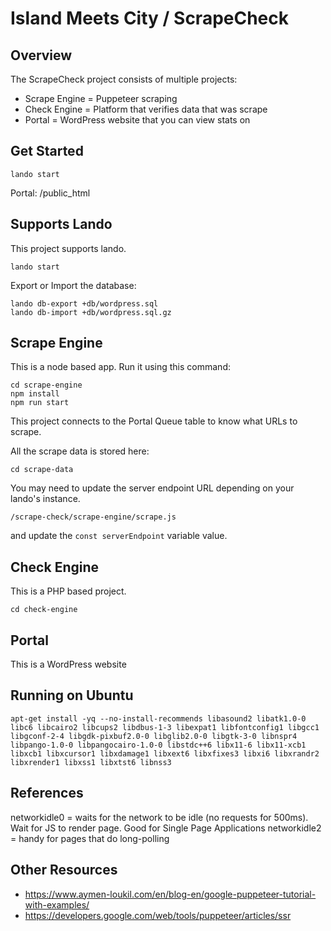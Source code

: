 # Island Meets City / ScrapeCheck

## Overview

The ScrapeCheck project consists of multiple projects:
- Scrape Engine = Puppeteer scraping
- Check Engine  = Platform that verifies data that was scrape
- Portal        = WordPress website that you can view stats on


## Get Started

```
lando start
```

Portal: /public_html

## Supports Lando

This project supports lando.

```
lando start
```

Export or Import the database:

```
lando db-export +db/wordpress.sql
lando db-import +db/wordpress.sql.gz
```

## Scrape Engine

This is a node based app. Run it using this command:

```
cd scrape-engine
npm install
npm run start
```

This project connects to the Portal Queue table to know what URLs to scrape.

All the scrape data is stored here:

```
cd scrape-data
```

You may need to update the server endpoint URL depending on your lando's instance.

```/scrape-check/scrape-engine/scrape.js```

and update the ```const serverEndpoint``` variable value.


## Check Engine

This is a PHP based project.

```
cd check-engine
```


## Portal

This is a WordPress website


## Running on Ubuntu

```
apt-get install -yq --no-install-recommends libasound2 libatk1.0-0 libc6 libcairo2 libcups2 libdbus-1-3 libexpat1 libfontconfig1 libgcc1 libgconf-2-4 libgdk-pixbuf2.0-0 libglib2.0-0 libgtk-3-0 libnspr4 libpango-1.0-0 libpangocairo-1.0-0 libstdc++6 libx11-6 libx11-xcb1 libxcb1 libxcursor1 libxdamage1 libxext6 libxfixes3 libxi6 libxrandr2 libxrender1 libxss1 libxtst6 libnss3 
```


## References

networkidle0 = waits for the network to be idle (no requests for 500ms). Wait for JS to render page. Good for Single Page Applications
networkidle2 = handy for pages that do long-polling


## Other Resources

- https://www.aymen-loukil.com/en/blog-en/google-puppeteer-tutorial-with-examples/
- https://developers.google.com/web/tools/puppeteer/articles/ssr